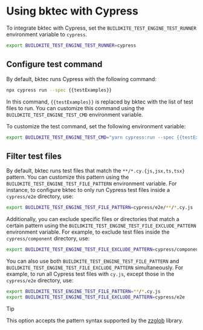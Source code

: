 # Using bktec with Cypress
To integrate bktec with Cypress, set the `BUILDKITE_TEST_ENGINE_TEST_RUNNER` environment variable to `cypress`.

```sh
export BUILDKITE_TEST_ENGINE_TEST_RUNNER=cypress
```

## Configure test command
By default, bktec runs Cypress with the following command:

```sh
npx cypress run --spec {{testExamples}}
```

In this command, `{{testExamples}}` is replaced by bktec with the list of test files to run. You can customize this command using the `BUILDKITE_TEST_ENGINE_TEST_CMD` environment variable.

To customize the test command, set the following environment variable:
```sh
export BUILDKITE_TEST_ENGINE_TEST_CMD="yarn cypress:run --spec {{testExamples}}"
```

## Filter test files
By default, bktec runs test files that match the `**/*.cy.{js,jsx,ts,tsx}` pattern. You can customize this pattern using the `BUILDKITE_TEST_ENGINE_TEST_FILE_PATTERN` environment variable. For instance, to configure bktec to only run Cypress test files inside a `cypress/e2e` directory, use:
```sh
export BUILDKITE_TEST_ENGINE_TEST_FILE_PATTERN=cypress/e2e/**/*.cy.js
```

Additionally, you can exclude specific files or directories that match a certain pattern using the `BUILDKITE_TEST_ENGINE_TEST_FILE_EXCLUDE_PATTERN` environment variable. For example, to exclude test files inside the `cypress/component` directory, use:

```sh
export BUILDKITE_TEST_ENGINE_TEST_FILE_EXCLUDE_PATTERN=cypress/component
```

You can also use both `BUILDKITE_TEST_ENGINE_TEST_FILE_PATTERN` and `BUILDKITE_TEST_ENGINE_TEST_FILE_EXCLUDE_PATTERN` simultaneously. For example, to run all Cypress test files with `cy.js`, except those in the `cypress/e2e` directory, use:

```sh
export BUILDKITE_TEST_ENGINE_TEST_FILE_PATTERN=**/*.cy.js
export BUILDKITE_TEST_ENGINE_TEST_FILE_EXCLUDE_PATTERN=cypress/e2e
```

> [!TIP]
> This option accepts the pattern syntax supported by the [zzglob](https://github.com/DrJosh9000/zzglob?tab=readme-ov-file#pattern-syntax) library.
